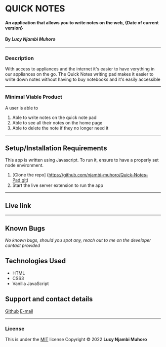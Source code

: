 # QUICK NOTES
#### An application that allows you to write notes on the web, {Date of current version}
#### By *Lucy Njambi Muhoro*
___
### Description
With access to appliances and the internet it's easier to have verything in our appliances on the go. The Quick Notes writing pad makes it easier to write down notes without having to buy notebooks and it's easily 
accessible
___
### Minimal Viable Product 
A user is able to
1. Able to write notes on the quick note pad
2. Able to see all their notes on the home page
3. Able to delete the note if they no longer need it 
___
## Setup/Installation Requirements
This app is written using Javascript. To run it, ensure to have a properly set node environment. 
1. [Clone the repo] (https://github.com/njambi-muhoro/Quick-Notes-Pad.git)
2.  Start the live server extension to run the app 

___
## Live link

___
## Known Bugs
*No known bugs, should you spot any, reach out to me on the developer contact provided*
## Technologies Used
  * HTML 
  * CSS3
  * Vanilla JavaScript
## Support and contact details
[GIthub](https://github.com/njambi-muhoro)
[E-mail](muhoronjambi@gmail.com)
___
### License

This is under the [MIT](https://github.com/njambi-muhoro/Quick-Notes-Pad/blob/main/License) license
Copyright © 2022  **Lucy Njambi Muhoro**
